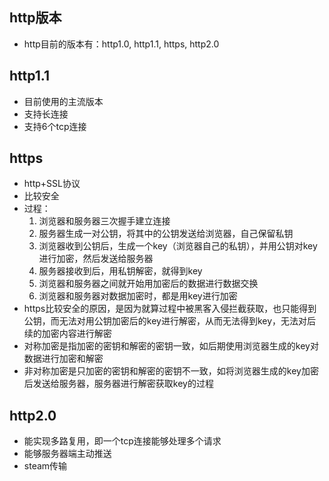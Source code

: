 ## http版本
- http目前的版本有：http1.0, http1.1, https, http2.0

## http1.1
- 目前使用的主流版本
- 支持长连接
- 支持6个tcp连接

## https
- http+SSL协议
- 比较安全
- 过程：
  1. 浏览器和服务器三次握手建立连接
  2. 服务器生成一对公钥，将其中的公钥发送给浏览器，自己保留私钥
  3. 浏览器收到公钥后，生成一个key（浏览器自己的私钥），并用公钥对key进行加密，然后发送给服务器
  4. 服务器接收到后，用私钥解密，就得到key
  5. 浏览器和服务器之间就开始用加密后的数据进行数据交换
  6. 浏览器和服务器对数据加密时，都是用key进行加密
- https比较安全的原因，是因为就算过程中被黑客入侵拦截获取，也只能得到公钥，而无法对用公钥加密后的key进行解密，从而无法得到key，无法对后续的加密内容进行解密
- 对称加密是指加密的密钥和解密的密钥一致，如后期使用浏览器生成的key对数据进行加密和解密
- 非对称加密是只加密的密钥和解密的密钥不一致，如将浏览器生成的key加密后发送给服务器，服务器进行解密获取key的过程

## http2.0
- 能实现多路复用，即一个tcp连接能够处理多个请求
- 能够服务器端主动推送
- steam传输